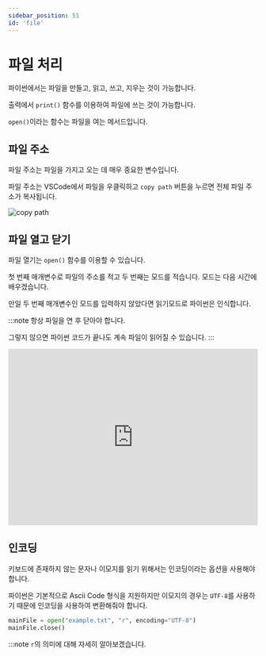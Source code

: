 ```yaml
---
sidebar_position: 51
id: 'file'
---
```


# 파일 처리

파이썬에서는 파일을 만들고, 읽고, 쓰고, 지우는 것이 가능합니다.

출력에서 `print()` 함수를 이용하여 파일에 쓰는 것이 가능합니다.

`open()`이라는 함수는 파일을 여는 메서드입니다.

## 파일 주소

파일 주소는 파일을 가지고 오는 데 매우 중요한 변수입니다.

파일 주소는 VSCode에서 파일을 우클릭하고 `copy path` 버튼을 누르면 전체 파일 주소가 복사됩니다.

![copy path](/img/python/file/copy_path.png)

## 파일 열고 닫기

파일 열기는 `open()` 함수를 이용할 수 있습니다.

첫 번째 매개변수로 파일의 주소를 적고 두 번째는 모드를 적습니다. 모드는 다음 시간에 배우겠습니다.

만일 두 번째 매개변수인 모드를 입력하지 않았다면 읽기모드로 파이썬은 인식합니다.

:::note
항상 파일을 연 후 닫아야 합니다.

그렇지 않으면 파이썬 코드가 끝나도 계속 파일이 읽어질 수 있습니다.
:::

<iframe src="https://trinket.io/embed/python3/5755f85207" width="100%" height="356" frameborder="0" marginwidth="0" marginheight="0" allowfullscreen></iframe>

## 인코딩

키보드에 존재하지 않는 문자나 이모지를 읽기 위해서는 인코딩이라는 옵션을 사용해야 합니다.

파이썬은 기본적으로 Ascii Code 형식을 지원하지만 이모지의 경우는 `UTF-8`를 사용하기 때문에 인코딩을 사용하여 변환해줘야 합니다.

```py
mainFile = open("example.txt", "r", encoding="UTF-8")
mainFile.close()
```

:::note
`r`의 의미에 대해 자세히 알아보겠습니다.
